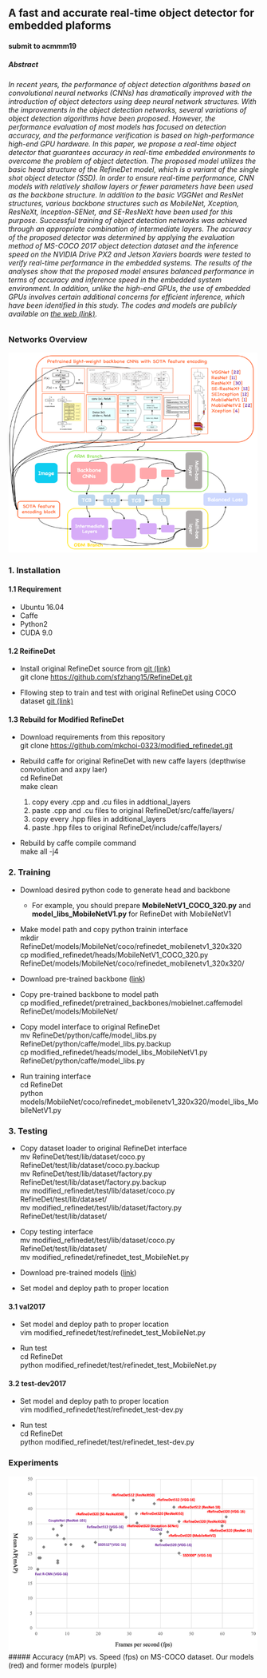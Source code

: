 ## A fast and accurate real-time object detector for embedded plaforms

#### submit to acmmm19

##### Abstract
###### In recent years, the performance of object detection algorithms based on convolutional neural networks (CNNs) has dramatically improved with the introduction of object detectors using deep neural network structures. With the improvements in the object detection networks, several variations of object detection algorithms have been proposed. However, the performance evaluation of most models has focused on detection accuracy, and the performance verification is based on high-performance high-end GPU hardware. In this paper, we propose a real-time object detector that guarantees accuracy in real-time embedded environments to overcome the problem of object detection. The proposed model utilizes the basic head structure of the RefineDet model, which is a variant of the single shot object detector (SSD). In order to ensure real-time performance, CNN models with relatively shallow layers or fewer parameters have been used as the backbone structure. In addition to the basic VGGNet and ResNet structures, various backbone structures such as MobileNet, Xception, ResNeXt, Inception-SENet, and SE-ResNeXt have been used for this purpose. Successful training of object detection networks was achieved through an appropriate combination of intermediate layers. The accuracy of the proposed detector was determined by applying the evaluation method of MS-COCO 2017 object detection dataset and the inference speed on the NVIDIA Drive PX2 and Jetson Xaviers boards were tested to verify real-time performance in the embedded systems. The results of the analyses show that the proposed model ensures balanced performance in terms of accuracy and inference speed in the embedded system environment. In addition, unlike the high-end GPUs, the use of embedded GPUs involves certain additional concerns for efficient inference, which have been identified in this study. The codes and models are publicly available on [the web (link)](https://github.com/mkchoi-0323/modified_refinedet/).

### Networks Overview
<img src="./imgs/figure2.png" width="500" height="400">

### 1. Installation
#### 1.1 Requirement
- Ubuntu 16.04
- Caffe
- Python2
- CUDA 9.0

#### 1.2 ReifineDet
- Install original RefineDet source from [git (link)](https://github.com/sfzhang15/RefineDet)  
  git clone https://github.com/sfzhang15/RefineDet.git
  
- Fllowing step to train and test with original RefineDet using COCO dataset [git (link)](http://cocodataset.org/#home)

#### 1.3 Rebuild for Modified RefineDet
- Download requirements from this repository  
  git clone https://github.com/mkchoi-0323/modified_refinedet.git

- Rebuild caffe for original RefineDet with new caffe layers (depthwise convolution and axpy laer)  
  cd RefineDet  
  make clean  
  1. copy every .cpp and .cu files in addtional_layers  
  2. paste .cpp and .cu files to original RefineDet/src/caffe/layers/  
  3. copy every .hpp files in additional_layers  
  4. paste .hpp files to original RefineDet/include/caffe/layers/  

- Rebuild by caffe compile command  
  make all -j4

### 2. Training
- Download desired python code to generate head and backbone  
  * For example, you should prepare **MobileNetV1_COCO_320.py** and **model_libs_MobileNetV1.py** for RefineDet with MobileNetV1

- Make model path and copy python trainin interface  
  mkdir RefineDet/models/MobileNet/coco/refinedet_mobilenetv1_320x320  
  cp modified_refinedet/heads/MobileNetV1_COCO_320.py RefineDet/models/MobileNet/coco/refinedet_mobilenetv1_320x320/

- Download pre-trained backbone ([link](https://drive.google.com/drive/folders/1yMk-NwEisESKt6c8emIvmi1SCYFI0VbJ?usp=sharing))

- Copy pre-trained backbone to model path  
  cp modified_refinedet/pretrained_backbones/mobielnet.caffemodel RefineDet/models/MobileNet/  

- Copy model interface to original RefineDet  
  mv RefineDet/python/caffe/model_libs.py RefineDet/python/caffe/model_libs.py.backup   
  cp modified_refinedet/heads/model_libs_MobileNetV1.py RefineDet/python/caffe/model_libs.py  
  
- Run training interface  
  cd RefineDet  
  python models/MobileNet/coco/refinedet_mobilenetv1_320x320/model_libs_MobileNetV1.py  

### 3. Testing
- Copy dataset loader to original RefineDet interface  
  mv RefineDet/test/lib/dataset/coco.py RefineDet/test/lib/dataset/coco.py.backup  
  mv RefineDet/test/lib/dataset/factory.py RefineDet/test/lib/dataset/factory.py.backup  
  mv modified_refinedet/test/lib/dataset/coco.py RefineDet/test/lib/dataset/  
  mv modified_refinedet/test/lib/dataset/factory.py RefineDet/test/lib/dataset/  
  
- Copy testing interface  
  mv modified_refinedet/test/lib/dataset/coco.py RefineDet/test/lib/dataset/  
  mv modified_refinedet/refinedet_test_MobileNet.py  

- Download pre-trained models ([link](https://drive.google.com/open?id=1NrC9p4R-z4HmN29A13boo_srfgwfmLah))

- Set model and deploy path to proper location

#### 3.1 val2017
- Set model and deploy path to proper location  
  vim modified_refinedet/test/refinedet_test_MobileNet.py

- Run test  
  cd RefineDet  
  python modified_refinedet/test/refinedet_test_MobileNet.py

#### 3.2 test-dev2017
- Set model and deploy path to proper location  
  vim modified_refinedet/test/refinedet_test-dev.py
  
- Run test  
  cd RefineDet  
  python modified_refinedet/test/refinedet_test-dev.py
  
### Experiments
<img src="./imgs/figure1.png" width="500" height="350"> 
##### Accuracy (mAP) vs. Speed (fps) on MS-COCO dataset. Our models (red) and former models (purple)
